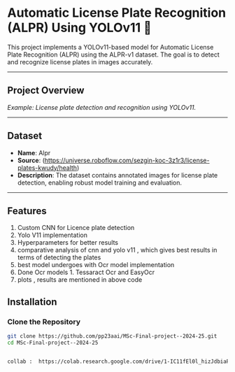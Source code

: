 # Automatic License Plate Recognition (ALPR) Using YOLOv11 🚗

 
This project implements a YOLOv11-based model for Automatic License Plate Recognition (ALPR) using the ALPR-v1 dataset. The goal is to detect and recognize license plates in images accurately.

---

## **Project Overview**

 
*Example: License plate detection and recognition using YOLOv11.*

---

## **Dataset**

- **Name**: Alpr
- **Source**: (https://universe.roboflow.com/sezgin-koc-3z1r3/license-plates-kwudy/health)
- **Description**: The dataset contains annotated images for license plate detection, enabling robust model training and evaluation.

---

## **Features**

 1. Custom CNN for Licence plate detection
 2. Yolo V11 implementation
 3. Hyperparameters for better results
 4. comparative analysis of cnn and yolo v11 , which gives best results in terms of detecting the plates
 5. best model undergoes with Ocr model implementation
 6. Done Ocr models 1. Tessaract Ocr and EasyOcr
 7. plots , results are mentioned in above code 


## **Installation**

### Clone the Repository
```bash
git clone https://github.com/pp23aai/MSc-Final-project--2024-25.git
cd MSc-Final-project--2024-25


collab :  https://colab.research.google.com/drive/1-IC11fEl0l_hizJdbiaPxTJp5dl32o85#scrollTo=ucZN7GHDwfoK

